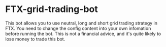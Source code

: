 # FTX-grid-trading-bot
This bot allows you to use neutral, long and short grid trading strategy in FTX.
You need to change the config content into your own infomation before running the bot.
This is not a financial advice, and it's quite likely to lose money to trade this bot.
